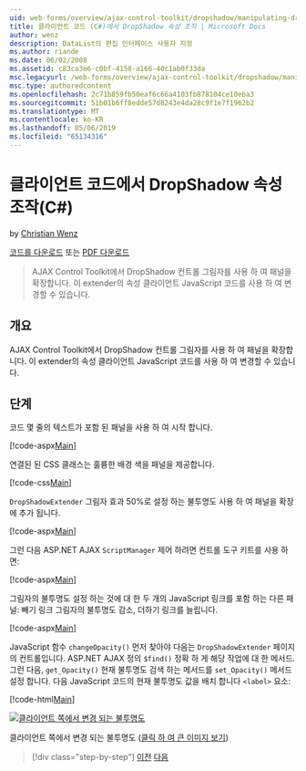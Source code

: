```yaml
---
uid: web-forms/overview/ajax-control-toolkit/dropshadow/manipulating-dropshadow-properties-from-client-code-cs
title: 클라이언트 코드 (C#)에서 DropShadow 속성 조작 | Microsoft Docs
author: wenz
description: DataList의 편집 인터페이스 사용자 지정
ms.author: riande
ms.date: 06/02/2008
ms.assetid: c83ca3e6-c0bf-4158-a166-40c1ab0f33da
msc.legacyurl: /web-forms/overview/ajax-control-toolkit/dropshadow/manipulating-dropshadow-properties-from-client-code-cs
msc.type: authoredcontent
ms.openlocfilehash: 2c71b859fb50eaf6c66a4103fb878104ce10eba3
ms.sourcegitcommit: 51b01b6ff8edde57d8243e4da28c9f1e7f1962b2
ms.translationtype: MT
ms.contentlocale: ko-KR
ms.lasthandoff: 05/06/2019
ms.locfileid: "65134316"
---
```

# <a name="manipulating-dropshadow-properties-from-client-code-c"></a>클라이언트 코드에서 DropShadow 속성 조작(C#)

by [Christian Wenz](https://github.com/wenz)

[코드를 다운로드](http://download.microsoft.com/download/5/1/6/51652a81-500b-4f6b-88d3-617103e7941e/DropShadow2.cs.zip) 또는 [PDF 다운로드](http://download.microsoft.com/download/b/6/a/b6ae89ee-df69-4c87-9bfb-ad1eb2b23373/dropshadow2CS.pdf)

> AJAX Control Toolkit에서 DropShadow 컨트롤 그림자를 사용 하 여 패널을 확장합니다. 이 extender의 속성 클라이언트 JavaScript 코드를 사용 하 여 변경할 수 있습니다.

## <a name="overview"></a>개요

AJAX Control Toolkit에서 DropShadow 컨트롤 그림자를 사용 하 여 패널을 확장합니다. 이 extender의 속성 클라이언트 JavaScript 코드를 사용 하 여 변경할 수 있습니다.

## <a name="steps"></a>단계

코드 몇 줄의 텍스트가 포함 된 패널을 사용 하 여 시작 합니다.

[!code-aspx[Main](manipulating-dropshadow-properties-from-client-code-cs/samples/sample1.aspx)]

연결된 된 CSS 클래스는 훌륭한 배경 색을 패널을 제공합니다.

[!code-css[Main](manipulating-dropshadow-properties-from-client-code-cs/samples/sample2.css)]

`DropShadowExtender` 그림자 효과 50%로 설정 하는 불투명도 사용 하 여 패널을 확장에 추가 됩니다.

[!code-aspx[Main](manipulating-dropshadow-properties-from-client-code-cs/samples/sample3.aspx)]

그런 다음 ASP.NET AJAX `ScriptManager` 제어 하려면 컨트롤 도구 키트를 사용 하면:

[!code-aspx[Main](manipulating-dropshadow-properties-from-client-code-cs/samples/sample4.aspx)]

그림자의 불투명도 설정 하는 것에 대 한 두 개의 JavaScript 링크를 포함 하는 다른 패널: 빼기 링크 그림자의 불투명도 감소, 더하기 링크를 늘립니다.

[!code-aspx[Main](manipulating-dropshadow-properties-from-client-code-cs/samples/sample5.aspx)]

JavaScript 함수 `changeOpacity()` 먼저 찾아야 다음는 `DropShadowExtender` 페이지의 컨트롤입니다. ASP.NET AJAX 정의 `$find()` 정확 하 게 해당 작업에 대 한 메서드. 그런 다음, `get_Opacity()` 현재 불투명도 검색 하는 메서드를 `set_Opacity()` 메서드 설정 합니다. 다음 JavaScript 코드의 현재 불투명도 값을 배치 합니다 `<label>` 요소:

[!code-html[Main](manipulating-dropshadow-properties-from-client-code-cs/samples/sample6.html)]

[![클라이언트 쪽에서 변경 되는 불투명도](manipulating-dropshadow-properties-from-client-code-cs/_static/image2.png)](manipulating-dropshadow-properties-from-client-code-cs/_static/image1.png)

클라이언트 쪽에서 변경 되는 불투명도 ([클릭 하 여 큰 이미지 보기](manipulating-dropshadow-properties-from-client-code-cs/_static/image3.png))

> [!div class="step-by-step"]
> [이전](adjusting-the-z-index-of-a-dropshadow-cs.md)
> [다음](adjusting-the-z-index-of-a-dropshadow-vb.md)
